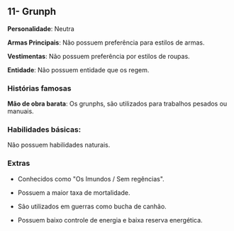 ## 11- Grunph

**Personalidade**: Neutra

**Armas Principais**: Não possuem preferência para estilos de armas.

**Vestimentas**: Não possuem preferência por estilos de roupas.

**Entidade**: Não possuem entidade que os regem.

### Histórias famosas

**Mão de obra barata**: Os grunphs, são utilizados para trabalhos pesados ou manuais. 

### Habilidades básicas:

Não possuem habilidades naturais.

### Extras

* Conhecidos como "Os Imundos / Sem regências".
 
* Possuem a maior taxa de mortalidade.
  
* São utilizados em guerras como bucha de canhão.
  
* Possuem baixo controle de energia e baixa reserva energética.